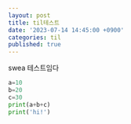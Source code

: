 ```yaml
---
layout: post
title: til테스트
date: '2023-07-14 14:45:00 +0900'
categories: til
published: true
---
```


swea 테스트임다
```python
a=10
b=20
c=30
print(a+b+c)
print('hi!')
```


[jekyll-docs]: https://jekyllrb.com/docs/home
[jekyll-gh]:   https://github.com/jekyll/jekyll
[jekyll-talk]: https://talk.jekyllrb.com/

